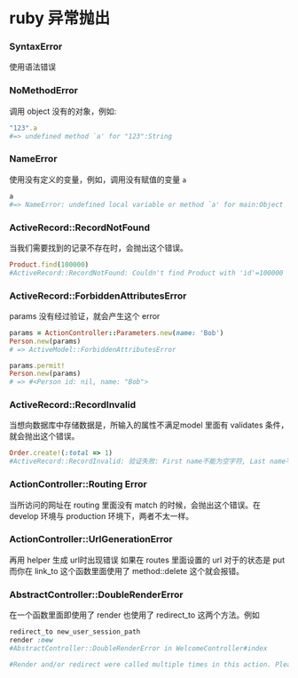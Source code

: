 # ruby 异常抛出

### SyntaxError

使用语法错误

### NoMethodError

调用 object 没有的对象，例如:

```ruby
"123".a
#=> undefined method `a' for "123":String
```

### NameError

使用没有定义的变量，例如，调用没有赋值的变量 `a` 

```ruby
a
#=> NameError: undefined local variable or method `a' for main:Object
```

### ActiveRecord::RecordNotFound

当我们需要找到的记录不存在时，会抛出这个错误。

```ruby
Product.find(100000)
#ActiveRecord::RecordNotFound: Couldn't find Product with 'id'=100000
```

### ActiveRecord::ForbiddenAttributesError

params 没有经过验证，就会产生这个 error

```ruby
params = ActionController::Parameters.new(name: 'Bob')
Person.new(params)
# => ActiveModel::ForbiddenAttributesError

params.permit!
Person.new(params)
# => #<Person id: nil, name: "Bob">
```

### ActiveRecord::RecordInvalid

当想向数据库中存储数据是，所输入的属性不满足model 里面有 validates 条件，就会抛出这个错误。

```ruby
Order.create!(:total => 1)
#ActiveRecord::RecordInvalid: 验证失败: First name不能为空字符, Last name不能为空字符, Phonenumber不能为空字符
```

### ActionController::Routing Error

当所访问的网址在 routing 里面没有 match 的时候，会抛出这个错误。在 develop 环境与 production 环境下，两者不太一样。

### ActionController::UrlGenerationError

再用 helper 生成 url时出现错误 如果在 routes 里面设置的 url 对于的状态是 put 而你在 link_to 这个函数里面使用了 method::delete 这个就会报错。



### AbstractController::DoubleRenderError

在一个函数里面即使用了 render 也使用了 redirect_to 这两个方法。例如

```ruby
redirect_to new_user_session_path
render :new
#AbstractController::DoubleRenderError in WelcomeController#index

#Render and/or redirect were called multiple times in this action. Please note that you may only call render OR redirect, and at most once per action. Also note that neither redirect nor render terminate execution of the action, so if you want to exit an action after redirecting, you need to do something like "redirect_to(...) and return".
```